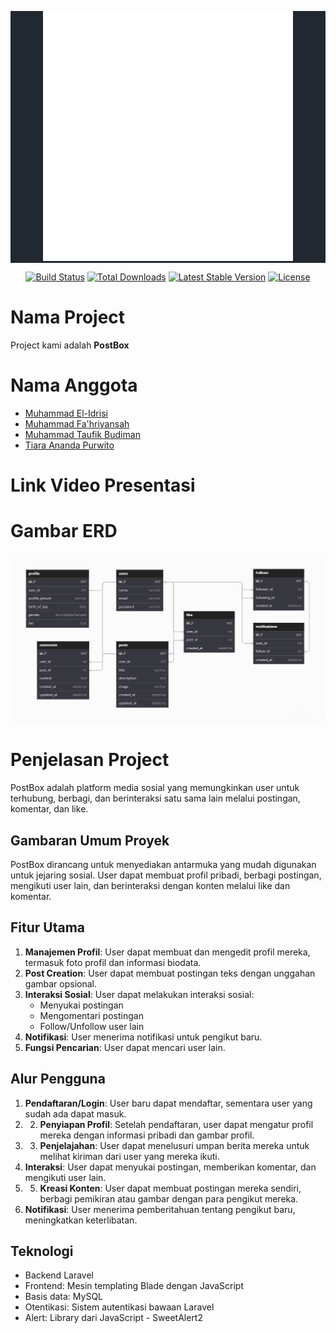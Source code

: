 <p align="center" style="background-color: #212830"><a href="#"><img src="public/img/logo_postboc.png" width="400" alt="Laravel Logo"></a></p>

<p align="center">
<a href="https://github.com/laravel/framework/actions"><img src="https://github.com/laravel/framework/workflows/tests/badge.svg" alt="Build Status"></a>
<a href="https://packagist.org/packages/laravel/framework"><img src="https://img.shields.io/packagist/dt/laravel/framework" alt="Total Downloads"></a>
<a href="https://packagist.org/packages/laravel/framework"><img src="https://img.shields.io/packagist/v/laravel/framework" alt="Latest Stable Version"></a>
<a href="https://packagist.org/packages/laravel/framework"><img src="https://img.shields.io/packagist/l/laravel/framework" alt="License"></a>
</p>

# Nama Project
Project kami adalah <b>PostBox</b>

# Nama Anggota
<ul>
<li><a href="https://github.com/El-Idrisi">Muhammad El-Idrisi</a></li>
<li><a href="https://github.com/MuhammmadFahry">Muhammad Fa'hriyansah</a></li>
<li><a href="https://github.com/mtaufik31">Muhammad Taufik Budiman</a></li>
<li><a href="https://github.com/tiaraanandapurwito">Tiara Ananda Purwito</a></li>
</ul>

# Link Video Presentasi


# Gambar ERD
<p align="center">
<img src="public/img/erd.png">
</p>

# Penjelasan Project

PostBox adalah platform media sosial yang memungkinkan user untuk terhubung, berbagi, dan berinteraksi satu sama lain melalui postingan, komentar, dan like.

## Gambaran Umum Proyek

PostBox dirancang untuk menyediakan antarmuka yang mudah digunakan untuk jejaring sosial. User dapat membuat profil pribadi, berbagi postingan, mengikuti user lain, dan berinteraksi dengan konten melalui like dan komentar.

## Fitur Utama

1. **Manajemen Profil**: User dapat membuat dan mengedit profil mereka, termasuk foto profil dan informasi biodata.
2. **Post Creation**: User dapat membuat postingan teks dengan unggahan gambar opsional.
3. **Interaksi Sosial**: User dapat melakukan interaksi sosial:
   - Menyukai postingan
   - Mengomentari postingan
   - Follow/Unfollow user lain
4. **Notifikasi**: User menerima notifikasi untuk pengikut baru.
5. **Fungsi Pencarian**: User dapat mencari user lain.

## Alur Pengguna

1. **Pendaftaran/Login**: User baru dapat mendaftar, sementara user yang sudah ada dapat masuk.
2. 2. **Penyiapan Profil**: Setelah pendaftaran, user dapat mengatur profil mereka dengan informasi pribadi dan gambar profil.
3. 3. **Penjelajahan**: User dapat menelusuri umpan berita mereka untuk melihat kiriman dari user yang mereka ikuti.
4. **Interaksi**: User dapat menyukai postingan, memberikan komentar, dan mengikuti user lain.
5. 5. **Kreasi Konten**: User dapat membuat postingan mereka sendiri, berbagi pemikiran atau gambar dengan para pengikut mereka.
6. **Notifikasi**: User menerima pemberitahuan tentang pengikut baru, meningkatkan keterlibatan.

## Teknologi

- Backend Laravel 
- Frontend: Mesin templating Blade dengan JavaScript
- Basis data: MySQL
- Otentikasi: Sistem autentikasi bawaan Laravel
- Alert: Library dari JavaScript - SweetAlert2
